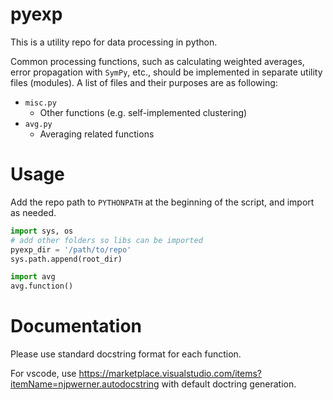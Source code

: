 # pyexp
This is a utility repo for data processing in python.

Common processing functions, such as calculating weighted averages, error propagation with `SymPy`, etc., should be implemented in separate utility files (modules). A list of files and their purposes are as following:

- `misc.py`
    - Other functions (e.g. self-implemented clustering)
- `avg.py`
    - Averaging related functions

# Usage
Add the repo path to `PYTHONPATH` at the beginning of the script, and import as needed.

```Python
import sys, os
# add other folders so libs can be imported
pyexp_dir = '/path/to/repo'
sys.path.append(root_dir)

import avg
avg.function()
```

# Documentation
Please use standard docstring format for each function.

For vscode, use https://marketplace.visualstudio.com/items?itemName=njpwerner.autodocstring with default doctring generation.